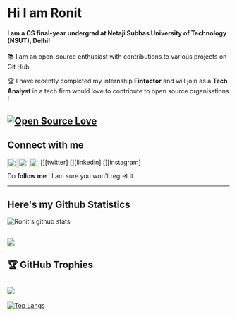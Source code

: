 # Hi I am Ronit

#### I am a CS final-year undergrad at Netaji Subhas University of Technology (NSUT), Delhi!

📚 I am an open-source enthusiast with contributions to various projects on Git Hub. 

🏆 I have recently completed my internship **Finfactor** and will join as a **Tech Analyst** in a tech firm would love to contribute to open source organisations !

[![Open Source Love](https://badges.frapsoft.com/os/v1/open-source.svg?v=103)](https://github.com/ellerbrock/open-source-badges/)
---
## Connect with me 

[<img align="left" alt="codeSTACKr | Twitter" width="22px" src="https://cdn.jsdelivr.net/npm/simple-icons@v3/icons/twitter.svg" />][twitter]
[<img align="left" alt="codeSTACKr | LinkedIn" width="22px" src="https://cdn.jsdelivr.net/npm/simple-icons@v3/icons/linkedin.svg" />][linkedin]
[<img align="left" alt="codeSTACKr | Instagram" width="22px" src="https://cdn.jsdelivr.net/npm/simple-icons@v3/icons/instagram.svg" />][instagram]

Do **follow me** ! I am sure you won't regret it

---
## Here's my Github Statistics

![Ronit's github stats](https://github-readme-stats.vercel.app/api?username=i-rony18&show_icons=true&theme=radical)

![](https://github-readme-streak-stats.herokuapp.com/?user=i-rony18&theme=radical&hide_border=false)
----
## 🏆 GitHub Trophies
![](https://github-profile-trophy.vercel.app/?username=i-rony18&theme=radical&no-frame=false&no-bg=false&margin-w=4)
---
[![Top Langs](https://github-readme-stats.vercel.app/api/top-langs/?username=i-rony18)](https://github.com/i-rony18/github-readme-stats)
